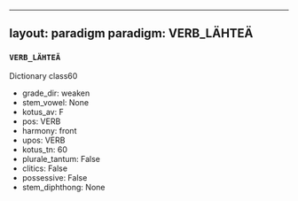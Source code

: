 
---
layout: paradigm
paradigm: VERB_LÄHTEÄ
---
### ` VERB_LÄHTEÄ `

Dictionary class60
* grade_dir: weaken
* stem_vowel: None
* kotus_av: F
* pos: VERB
* harmony: front
* upos: VERB
* kotus_tn: 60
* plurale_tantum: False
* clitics: False
* possessive: False
* stem_diphthong: None
